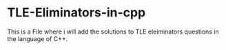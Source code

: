 # TLE-Eliminators-in-cpp
This is a File where i will add the solutions to TLE eleiminators questions in the language of C++. 
